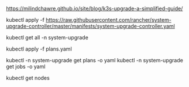 https://milindchawre.github.io/site/blog/k3s-upgrade-a-simplified-guide/

kubectl apply -f https://raw.githubusercontent.com/rancher/system-upgrade-controller/master/manifests/system-upgrade-controller.yaml


kubectl get all -n system-upgrade

kubectl apply -f plans.yaml


kubectl -n system-upgrade get plans -o yaml
kubectl -n system-upgrade get jobs -o yaml

kubectl get nodes